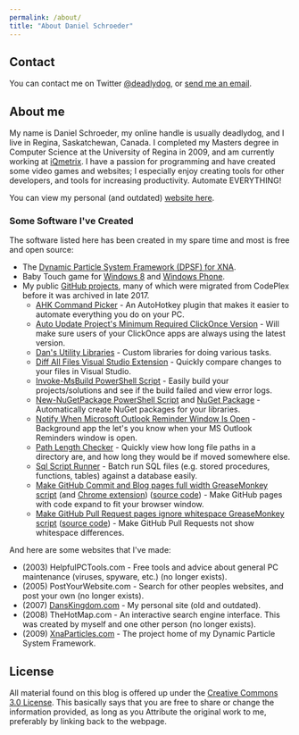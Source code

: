 ```yaml
---
permalink: /about/
title: "About Daniel Schroeder"
---
```


## Contact

You can contact me on Twitter [@deadlydog](https://twitter.com/deadlydog), or [send me an email](mailto:deadlydog@hotmail.com).

## About me

My name is Daniel Schroeder, my online handle is usually deadlydog, and I live in Regina, Saskatchewan, Canada. I completed my Masters degree in Computer Science at the University of Regina in 2009, and am currently working at [iQmetrix](http://www.iqmetrix.com/). I have a passion for programming and have created some video games and websites; I especially enjoy creating tools for other developers, and tools for increasing productivity. Automate EVERYTHING!

You can view my personal (and outdated) [website here](http://www.danskingdom.com).

### Some Software I've Created

The software listed here has been created in my spare time and most is free and open source:

- The [Dynamic Particle System Framework (DPSF) for XNA](http://xnaparticles.com).
- Baby Touch game for [Windows 8](http://www.google.com/url?sa=t&rct=j&q=&esrc=s&source=web&cd=3&ved=0CCwQFjAC&url=http%3A%2F%2Fapps.microsoft.com%2Fwindows%2Fen-us%2Fapp%2Fbaby-touch%2F7bfc0cab-bdf4-4aea-b1a1-c734488c4c76&ei=GShZVa3rKYzSoASMjYP4Ag&usg=AFQjCNEN54mP2heSv2VTe3NISrxZoakdfw&sig2=oct4RmvJ-ysK6-exwuUc_w&bvm=bv.93564037,d.cGU&cad=rja) and [Windows Phone](https://www.windowsphone.com/en-ca/store/app/baby-touch/c290b92c-ef4c-404b-b851-56800fbbbf09).
- My public [GitHub projects](https://github.com/deadlydog), many of which were migrated from CodePlex before it was archived in late 2017.
  - [AHK Command Picker](https://github.com/deadlydog/AHKCommandPicker) - An AutoHotkey plugin that makes it easier to automate everything you do on your PC.
  - [Auto Update Project's Minimum Required ClickOnce Version](https://github.com/deadlydog/AutoUpdateProjectsMinimumRequiredClickOnceVersion) - Will make sure users of your ClickOnce apps are always using the latest version.
  - [Dan's Utility Libraries](https://github.com/deadlydog/DansUtilityLibraries) - Custom libraries for doing various tasks.
  - [Diff All Files Visual Studio Extension](https://github.com/deadlydog/VS.DiffAllFiles) - Quickly compare changes to your files in Visual Studio.
  - [Invoke-MsBuild PowerShell Script](https://github.com/deadlydog/Invoke-MsBuild) - Easily build your projects/solutions and see if the build failed and view error logs.
  - [New-NuGetPackage PowerShell Script](https://github.com/deadlydog/New-NuGetPackage) and [NuGet Package](https://www.nuget.org/packages/CreateNewNuGetPackageFromProjectAfterEachBuild/) - Automatically create NuGet packages for your libraries.
  - [Notify When Microsoft Outlook Reminder Window Is Open](https://github.com/deadlydog/NotifyWhenMicrosoftOutlookReminderWindowIsOpen) - Background app the let's you know when your MS Outlook Reminders window is open.
  - [Path Length Checker](https://github.com/deadlydog/PathLengthChecker) - Quickly view how long file paths in a directory are, and how long they would be if moved somewhere else.
  - [Sql Script Runner](https://github.com/deadlydog/SqlScriptRunner) - Batch run SQL files (e.g. stored procedures, functions, tables) against a database easily.
  - [Make GitHub Commit and Blog pages full width GreaseMonkey script](https://greasyfork.org/scripts/1711-make-github-pull-request-commit-and-blob-pages-full-width) (and [Chrome extension](https://chrome.google.com/webstore/detail/make-github-pages-full-wi/dfpgjcidmobcpaoolhgchdcmdgenbaoa)) ([source code](https://github.com/deadlydog/GreasemonkeyScripts)) - Make GitHub pages with code expand to fit your browser window.
  - [Make GitHub Pull Request pages ignore whitespace GreaseMonkey script](https://greasyfork.org/scripts/1712-reload-github-pull-request-diff-page-to-ignore-whitespace) ([source code](https://github.com/deadlydog/GreasemonkeyScripts)) - Make GitHub Pull Requests not show whitespace differences.

And here are some websites that I've made:

- (2003) HelpfulPCTools.com - Free tools and advice about general PC maintenance (viruses, spyware, etc.) (no longer exists).
- (2005) PostYourWebsite.com - Search for other peoples websites, and post your own (no longer exists).
- (2007) [DansKingdom.com](http://danskingdom.com/) - My personal site (old and outdated).
- (2008) TheHotMap.com - An interactive search engine interface. This was created by myself and one other person (no longer exists).
- (2009) [XnaParticles.com](http://www.xnaparticles.com/) - The project home of my Dynamic Particle System Framework.

## License

All material found on this blog is offered up under the [Creative Commons 3.0 License](http://creativecommons.org/licenses/by/3.0/). This basically says that you are free to share or change the information provided, as long as you Attribute the original work to me, preferably by linking back to the webpage.
